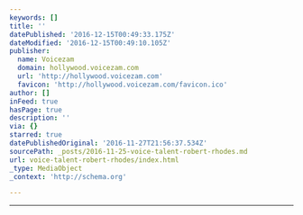 ```yaml
---
keywords: []
title: ''
datePublished: '2016-12-15T00:49:33.175Z'
dateModified: '2016-12-15T00:49:10.105Z'
publisher:
  name: Voicezam
  domain: hollywood.voicezam.com
  url: 'http://hollywood.voicezam.com'
  favicon: 'http://hollywood.voicezam.com/favicon.ico'
author: []
inFeed: true
hasPage: true
description: ''
via: {}
starred: true
datePublishedOriginal: '2016-11-27T21:56:37.534Z'
sourcePath: _posts/2016-11-25-voice-talent-robert-rhodes.md
url: voice-talent-robert-rhodes/index.html
_type: MediaObject
_context: 'http://schema.org'

---
```

---